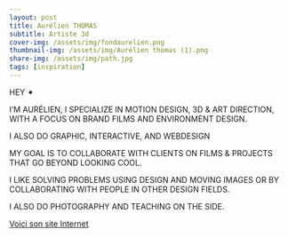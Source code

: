 ```yaml
---
layout: post
title: Aurélien THOMAS
subtitle: Artiste 3d
cover-img: /assets/img/fondaurelien.png
thumbnail-img: /assets/img/Aurélien thomas (1).png
share-img: /assets/img/path.jpg
tags: [inspiration]
---
```


HEY ✦

I’M AURÉLIEN, I SPECIALIZE IN MOTION DESIGN, 3D & ART DIRECTION, WITH A FOCUS ON BRAND FILMS AND ENVIRONMENT DESIGN.

I ALSO DO GRAPHIC, INTERACTIVE, AND WEBDESIGN

MY GOAL IS TO COLLABORATE WITH CLIENTS ON FILMS & PROJECTS THAT GO BEYOND LOOKING COOL.

I LIKE SOLVING PROBLEMS USING DESIGN AND MOVING IMAGES OR BY COLLABORATING WITH PEOPLE IN OTHER DESIGN FIELDS.

I ALSO DO PHOTOGRAPHY AND TEACHING ON THE SIDE.

[Voici son site Internet](https://aurelienthms.com/)
